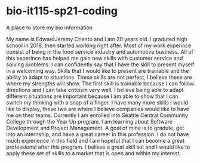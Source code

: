 # bio-it115-sp21-coding
A place to store my bio information 

  My name is EdwardJeremy Crianto and I am 20 years old. I graduted high school in 2018, then started working right after. Most of my work experince consist of being in the food service industry and automotive business. All of this experince has helped me gain new skills with customer service and solving problems. I can confidently say that I have the skill to present myself in a welcoming way. 
  Skills that I would like to present are trainable and the ability to adapt to situations. These skills are not perfect, I believe these are where my strengths will show. The first skill is trainable because I can follow directions and I can take critcism very well. I believe being able to adapt different situations are important because I am able to show that I can switch my thinking with a snap of a finger. I have many more skills I would like to display, these two are where I believe companies would like to have me on their teams. 
  Currently I am enrolled into Seattle Central Community College through the Year Up program. I am learning about Software Development and Project Management. A goal of mine is to gradute, get into an internship, and have a great career in this profession. I do not have much experience in this field and I am hopeful that I can become a great professional after this program. I believe a great skill set and I would like to apply these set of skills to a market that is open and within my interest. 
